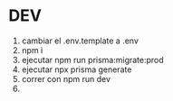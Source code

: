 

# DEV
1. cambiar el .env.template a .env
2. npm i
3. ejecutar npm run prisma:migrate:prod
4. ejecutar npx prisma generate
5. correr con npm run dev
6. 
